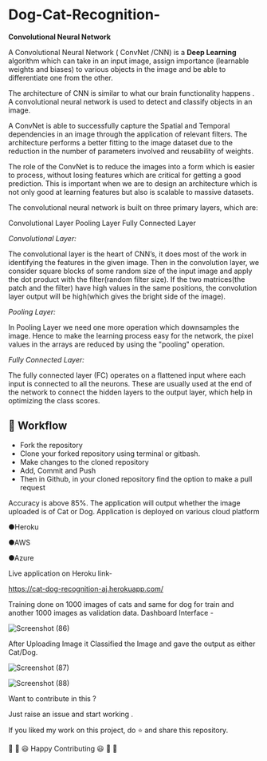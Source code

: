 # Dog-Cat-Recognition- 
**Convolutional Neural Network**

A Convolutional Neural Network ( ConvNet /CNN) is a **Deep Learning** algorithm which can take in an input image, assign importance (learnable weights and biases) to various objects in the image and be able to differentiate one from the other. 

The architecture of CNN is similar to what our brain functionality happens .
A convolutional neural network is used to detect and classify objects in an image.

A ConvNet is able to successfully capture the Spatial and Temporal dependencies in an image through the application of relevant filters. The architecture performs a better fitting to the image dataset due to the reduction in the number of parameters involved and reusability of weights.

The role of the ConvNet is to reduce the images into a form which is easier to process, without losing features which are critical for getting a good prediction. This is important when we are to design an architecture which is not only good at learning features but also is scalable to massive datasets.

The convolutional neural network is built on three primary layers, which are:

Convolutional Layer
Pooling Layer
Fully Connected Layer


*Convolutional Layer:*

The convolutional layer is the heart of CNN’s, it does most of the work in identifying the features in the given image. Then in the convolution layer, we consider square blocks of some random size of the input image and apply the dot product with the filter(random filter size). If the two matrices(the patch and the filter) have high values in the same positions, the convolution layer output will be high(which gives the bright side of the image).

*Pooling Layer:*

In Pooling Layer we need one more operation which downsamples the image. Hence to make the learning process easy for the network, the pixel values in the arrays are reduced by using the "pooling" operation. 


*Fully Connected Layer:*

The fully connected layer (FC) operates on a flattened input where each input is connected to all the neurons. These are usually used at the end of the network to connect the hidden layers to the output layer, which help in optimizing the class scores.


## 🧮 Workflow
- Fork the repository
- Clone your forked repository using terminal or gitbash.
- Make changes to the cloned repository
- Add, Commit and Push
- Then in Github, in your cloned repository find the option to make a pull request



Accuracy is above 85%.
The application will output whether the image uploaded is of Cat or Dog.
Application is deployed on various cloud platform

●Heroku

●AWS 

●Azure

Live application on Heroku link-

https://cat-dog-recognition-aj.herokuapp.com/

Training done on 1000 images of cats and same for dog for train and another 1000 images as validation data.
Dashboard Interface -

![Screenshot (86)](https://user-images.githubusercontent.com/90152799/178048515-71057665-9022-4862-9a55-3101dc9f3e05.png)


After Uploading Image it Classified the Image and gave the output as either Cat/Dog.



![Screenshot (87)](https://user-images.githubusercontent.com/90152799/178048637-93fe69e8-9c5d-4746-99ec-17ea1d792951.png)

![Screenshot (88)](https://user-images.githubusercontent.com/90152799/178048862-ec9ecb5f-4ad5-4159-966e-b3158a4e5983.png)



Want to contribute in this ?

Just raise an issue and start working .

If you liked my work on this project, do ⭐ and share this repository.

🎉 🎊 😃 Happy Contributing 😃 🎊 🎉

